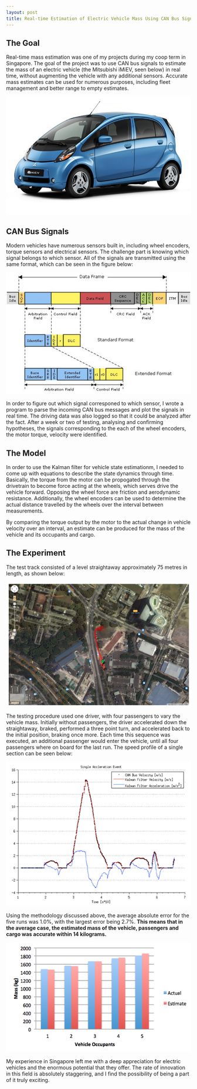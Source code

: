 ```yaml
---
layout: post
title: Real-time Estimation of Electric Vehicle Mass Using CAN Bus Signals
---
```


## The Goal
Real-time mass estimation was one of my projects during my coop term in Singapore. The goal of the project was to use CAN bus signals to estimate the mass of an electric vehicle (the Mitsubishi iMiEV, seen below) in real time, without augmenting the vehicle with any additional sensors. Accurate mass estimates can be used for numerous purposes, including fleet management and better range to empty estimates.

<img src="/assets/images/mass-estimation/imiev.png" alt="Mitsubishi iMiEV"/>

## CAN Bus Signals
Modern vehicles have numerous sensors built in, including wheel encoders, torque sensors and electrical sensors. The challenge part is knowing which signal belongs to which sensor. All of the signals are transmitted using the same format, which can be seen in the figure below:

<img src="/assets/images/mass-estimation/can_message_frame.jpg" alt="CAN Message Structure"/>

In order to figure out which signal corresponed to which sensor, I wrote a program to parse the incoming CAN bus messages and plot the signals in real time. The driving data was also logged so that it could be analyzed after the fact. After a week or two of testing, analysing and confirming hypotheses, the signals corresponding to the each of the wheel encoders, the motor torque, velocity were identified.

## The Model
In order to use the Kalman filter for vehicle state estimationm, I needed to come up with equations to describe the state dynamics through time. Basically, the torque from the motor can be propogated through the drivetrain to become force acting at the wheels, which serves drive the vehicle forward. Opposing the wheel force are friction and aerodynamic resistance. Additionally, the wheel encoders can be used to determine the actual distance travelled by the wheels over the interval between measurements. 

By comparing the torque output by the motor to the actual change in vehicle velocity over an interval, an estimate can be produced for the mass of the vehicle and its occupants and cargo. 

## The Experiment
The test track consisted of a level straightaway approximately 75 metres in length, as shown below:

<img src="/assets/images/mass-estimation/test-track.png" alt="Block 71 Test Track"/>

The testing procedure used one driver, with four passengers to vary the vehicle mass. Initially without passengers, the driver accelerated down the straightaway, braked, performed a three point turn, and accelerated back to the initial position, braking once more. Each time this sequence was executed, an additional passenger would enter the vehicle, until all four passengers where on board for the last run. The speed profile of a single section can be seen below:

<img src="/assets/images/mass-estimation/single-ae.png" alt="Single acceleration event"/>

Using the methodology discussed above, the average absolute error for the five runs was 1.0%, with the largest error being 2.7%. **This means that in the average case, the estimated mass of the vehicle, passengers and cargo was accurate within 14 kilograms.** 

<img src="/assets/images/mass-estimation/mass-estimate.png" alt="Mass estimate plot"/>

My experience in Singapore left me with a deep appreciation for electric vehicles and the enormous potential that they offer. The rate of innovation in this field is absolutely staggering, and I find the possibility of being a part of it truly exciting.